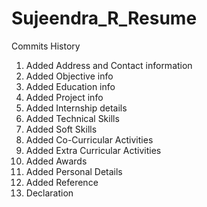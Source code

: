 # Sujeendra_R_Resume
Commits History
1. Added Address and Contact information 
2. Added Objective info
3. Added Education info
4. Added Project info
5. Added Internship details
6. Added Technical Skills
7. Added Soft Skills
8. Added Co-Curricular Activities
9. Added Extra Curricular Activities
10. Added Awards
11. Added Personal Details
12. Added Reference
13. Declaration
